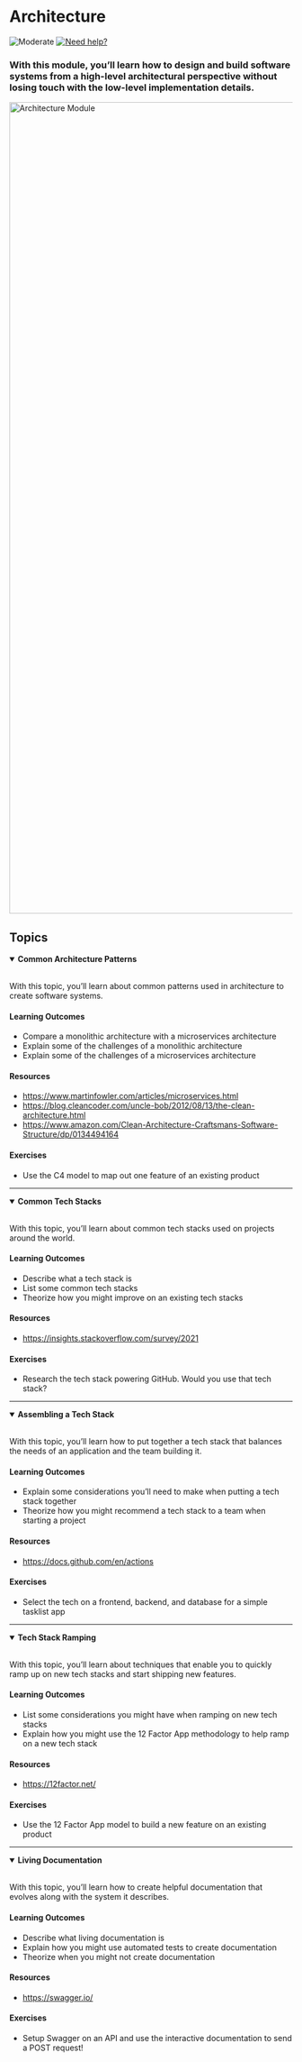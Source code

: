 # Architecture

![Moderate](https://img.shields.io/badge/Difficulty-■%20Moderate-blue?style=flat-square&labelColor=000)
<a href="https://discord.gg/bDVYvG3Czd">![Need help?](https://img.shields.io/badge/Need%20help%3F%20-blue.svg?style=flat-square&logo=discord&logoWidth=15&labelColor=000&color=4d51cc)</a>

### With this module, you’ll learn how to design and build software systems from a high-level architectural perspective without losing touch with the low-level implementation details.

<img width="1440" alt="Architecture Module" src="https://user-images.githubusercontent.com/894178/138356981-687289c0-21e2-4d84-8578-d4ac7692921e.png">

## Topics

<details open>
   <summary><b>Common Architecture Patterns</b></summary><br/>

   With this topic, you’ll learn about common patterns used in architecture to create software systems.
   
   #### Learning Outcomes
   * Compare a monolithic architecture with a microservices architecture
   * Explain some of the challenges of a monolithic architecture
   * Explain some of the challenges of a microservices architecture

   #### Resources
   * https://www.martinfowler.com/articles/microservices.html
   * https://blog.cleancoder.com/uncle-bob/2012/08/13/the-clean-architecture.html
   * https://www.amazon.com/Clean-Architecture-Craftsmans-Software-Structure/dp/0134494164

   #### Exercises
   * Use the C4 model to map out one feature of an existing product
</details>

----

<details open>
   <summary><b>Common Tech Stacks</b></summary><br/>

   With this topic, you’ll learn about common tech stacks used on projects around the world.
   
   #### Learning Outcomes
   * Describe what a tech stack is
   * List some common tech stacks
   * Theorize how you might improve on an existing tech stacks

   #### Resources
   * https://insights.stackoverflow.com/survey/2021

   #### Exercises
   * Research the tech stack powering GitHub. Would you use that tech stack?
</details>

----

<details open>
   <summary><b>Assembling a Tech Stack</b></summary><br/>

   With this topic, you’ll learn how to put together a tech stack that balances the needs of an application and the team building it.
   
   #### Learning Outcomes
   * Explain some considerations you’ll need to make when putting a tech stack together
   * Theorize how you might recommend a tech stack to a team when starting a project

   #### Resources
   * https://docs.github.com/en/actions

   #### Exercises
   * Select the tech on a frontend, backend, and database for a simple tasklist app
</details>

----

<details open>
   <summary><b>Tech Stack Ramping</b></summary><br/>

   With this topic, you’ll learn about techniques that enable you to quickly ramp up on new tech stacks and start shipping new features.
   
   #### Learning Outcomes
   * List some considerations you might have when ramping on new tech stacks
   * Explain how you might use the 12 Factor App methodology to help ramp on a new tech stack

   #### Resources
   * https://12factor.net/

   #### Exercises
   * Use the 12 Factor App model to build a new feature on an existing product
</details>

----

<details open>
   <summary><b>Living Documentation</b></summary><br/>

   With this topic, you’ll learn how to create helpful documentation that evolves along with the system it describes.
   
   #### Learning Outcomes
   * Describe what living documentation is
   * Explain how you might use automated tests to create documentation
   * Theorize when you might not create documentation

   #### Resources
   * https://swagger.io/

   #### Exercises
   * Setup Swagger on an API and use the interactive documentation to send a POST request!
</details>
